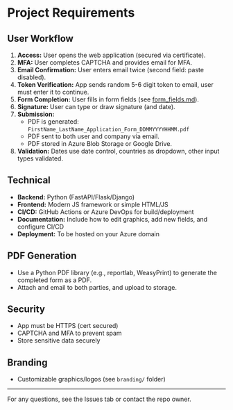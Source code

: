 # Project Requirements

## User Workflow

1. **Access:** User opens the web application (secured via certificate).
2. **MFA:** User completes CAPTCHA and provides email for MFA.
3. **Email Confirmation:** User enters email twice (second field: paste disabled).
4. **Token Verification:** App sends random 5-6 digit token to email, user must enter it to continue.
5. **Form Completion:** User fills in form fields (see [form_fields.md](form_fields.md)).
6. **Signature:** User can type or draw signature (and date).
7. **Submission:** 
    - PDF is generated: `FirstName_LastName_Application_Form_DDMMYYYYHHMM.pdf`
    - PDF sent to both user and company via email.
    - PDF stored in Azure Blob Storage or Google Drive.
8. **Validation:** Dates use date control, countries as dropdown, other input types validated.

## Technical

- **Backend:** Python (FastAPI/Flask/Django)
- **Frontend:** Modern JS framework or simple HTML/JS
- **CI/CD:** GitHub Actions or Azure DevOps for build/deployment
- **Documentation:** Include how to edit graphics, add new fields, and configure CI/CD
- **Deployment:** To be hosted on your Azure domain

## PDF Generation

- Use a Python PDF library (e.g., reportlab, WeasyPrint) to generate the completed form as a PDF.
- Attach and email to both parties, and upload to storage.

## Security

- App must be HTTPS (cert secured)
- CAPTCHA and MFA to prevent spam
- Store sensitive data securely

## Branding

- Customizable graphics/logos (see `branding/` folder)

---

For any questions, see the Issues tab or contact the repo owner.